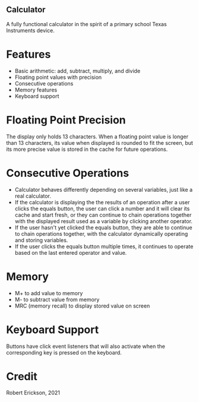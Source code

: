 ## Calculator

A fully functional calculator in the spirit of a primary school Texas Instruments device.

# Features

- Basic arithmetic: add, subtract, multiply, and divide
- Floating point values with precision
- Consecutive operations 
- Memory features
- Keyboard support

# Floating Point Precision

The display only holds 13 characters.  When a floating point value is longer than 13 characters, its value 
when displayed is rounded to fit the screen, but its more precise value is stored in the cache for future
operations.

# Consecutive Operations

- Calculator behaves differently depending on several variables, just like a real calculator.
- If the calculator is displaying the the results of an operation after a user clicks the equals button,
the user can click a number and it will clear its cache and start fresh, or they can continue to chain operations
together with the displayed result used as a variable by clicking another operator.
- If the user hasn't yet clicked the equals button, they are able to continue to chain operations together,
with the calculator dynamically operating and storing variables.
- If the user clicks the equals button multiple times, it continues to operate based on the last entered
operator and value.

# Memory 

- M+ to add value to memory
- M- to subtract value from memory
- MRC (memory recall) to display stored value on screen

# Keyboard Support

Buttons have click event listeners that will also activate when the corresponding key is pressed
on the keyboard.

# Credit

Robert Erickson, 2021